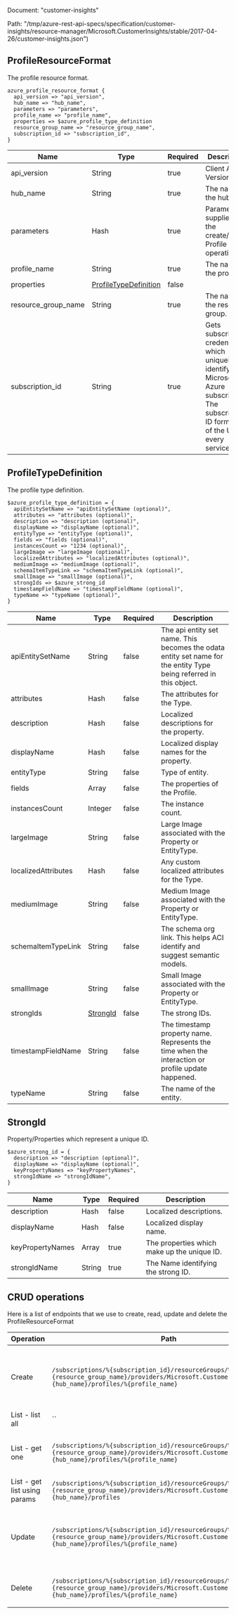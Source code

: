 Document: "customer-insights"


Path: "/tmp/azure-rest-api-specs/specification/customer-insights/resource-manager/Microsoft.CustomerInsights/stable/2017-04-26/customer-insights.json")

## ProfileResourceFormat

The profile resource format.

```puppet
azure_profile_resource_format {
  api_version => "api_version",
  hub_name => "hub_name",
  parameters => "parameters",
  profile_name => "profile_name",
  properties => $azure_profile_type_definition
  resource_group_name => "resource_group_name",
  subscription_id => "subscription_id",
}
```

| Name        | Type           | Required       | Description       |
| ------------- | ------------- | ------------- | ------------- |
|api_version | String | true | Client Api Version. |
|hub_name | String | true | The name of the hub. |
|parameters | Hash | true | Parameters supplied to the create/delete Profile type operation |
|profile_name | String | true | The name of the profile. |
|properties | [ProfileTypeDefinition](#profiletypedefinition) | false |  |
|resource_group_name | String | true | The name of the resource group. |
|subscription_id | String | true | Gets subscription credentials which uniquely identify Microsoft Azure subscription. The subscription ID forms part of the URI for every service call. |
        
## ProfileTypeDefinition

The profile type definition.

```puppet
$azure_profile_type_definition = {
  apiEntitySetName => "apiEntitySetName (optional)",
  attributes => "attributes (optional)",
  description => "description (optional)",
  displayName => "displayName (optional)",
  entityType => "entityType (optional)",
  fields => "fields (optional)",
  instancesCount => "1234 (optional)",
  largeImage => "largeImage (optional)",
  localizedAttributes => "localizedAttributes (optional)",
  mediumImage => "mediumImage (optional)",
  schemaItemTypeLink => "schemaItemTypeLink (optional)",
  smallImage => "smallImage (optional)",
  strongIds => $azure_strong_id
  timestampFieldName => "timestampFieldName (optional)",
  typeName => "typeName (optional)",
}
```

| Name        | Type           | Required       | Description       |
| ------------- | ------------- | ------------- | ------------- |
|apiEntitySetName | String | false | The api entity set name. This becomes the odata entity set name for the entity Type being referred in this object. |
|attributes | Hash | false | The attributes for the Type. |
|description | Hash | false | Localized descriptions for the property. |
|displayName | Hash | false | Localized display names for the property. |
|entityType | String | false | Type of entity. |
|fields | Array | false | The properties of the Profile. |
|instancesCount | Integer | false | The instance count. |
|largeImage | String | false | Large Image associated with the Property or EntityType. |
|localizedAttributes | Hash | false | Any custom localized attributes for the Type. |
|mediumImage | String | false | Medium Image associated with the Property or EntityType. |
|schemaItemTypeLink | String | false | The schema org link. This helps ACI identify and suggest semantic models. |
|smallImage | String | false | Small Image associated with the Property or EntityType. |
|strongIds | [StrongId](#strongid) | false | The strong IDs. |
|timestampFieldName | String | false | The timestamp property name. Represents the time when the interaction or profile update happened. |
|typeName | String | false | The name of the entity. |
        
## StrongId

Property/Properties which represent a unique ID.

```puppet
$azure_strong_id = {
  description => "description (optional)",
  displayName => "displayName (optional)",
  keyPropertyNames => "keyPropertyNames",
  strongIdName => "strongIdName",
}
```

| Name        | Type           | Required       | Description       |
| ------------- | ------------- | ------------- | ------------- |
|description | Hash | false | Localized descriptions. |
|displayName | Hash | false | Localized display name. |
|keyPropertyNames | Array | true | The properties which make up the unique ID. |
|strongIdName | String | true | The Name identifying the strong ID. |



## CRUD operations

Here is a list of endpoints that we use to create, read, update and delete the ProfileResourceFormat

| Operation | Path | Verb | Description | OperationID |
| ------------- | ------------- | ------------- | ------------- | ------------- |
|Create|`/subscriptions/%{subscription_id}/resourceGroups/%{resource_group_name}/providers/Microsoft.CustomerInsights/hubs/%{hub_name}/profiles/%{profile_name}`|Put|Creates a profile within a Hub, or updates an existing profile.|Profiles_CreateOrUpdate|
|List - list all|``||||
|List - get one|`/subscriptions/%{subscription_id}/resourceGroups/%{resource_group_name}/providers/Microsoft.CustomerInsights/hubs/%{hub_name}/profiles/%{profile_name}`|Get|Gets information about the specified profile.|Profiles_Get|
|List - get list using params|`/subscriptions/%{subscription_id}/resourceGroups/%{resource_group_name}/providers/Microsoft.CustomerInsights/hubs/%{hub_name}/profiles`|Get|Gets all profile in the hub.|Profiles_ListByHub|
|Update|`/subscriptions/%{subscription_id}/resourceGroups/%{resource_group_name}/providers/Microsoft.CustomerInsights/hubs/%{hub_name}/profiles/%{profile_name}`|Put|Creates a profile within a Hub, or updates an existing profile.|Profiles_CreateOrUpdate|
|Delete|`/subscriptions/%{subscription_id}/resourceGroups/%{resource_group_name}/providers/Microsoft.CustomerInsights/hubs/%{hub_name}/profiles/%{profile_name}`|Delete|Deletes a profile within a hub|Profiles_Delete|
